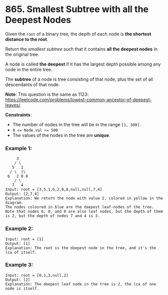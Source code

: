 # 865. Smallest Subtree with all the Deepest Nodes

Given the `root` of a binary tree, the depth of each node is **the shortest distance to the root**.

Return the *smallest subtree* such that it contains **all the deepest nodes** in the original tree.

A node is called **the deepest** if it has the largest depth possible among any node in the entire tree.

The **subtree** of a node is tree consisting of that node, plus the set of all descendants of that node.

**Note**: This question is the same as 1123: https://leetcode.com/problems/lowest-common-ancestor-of-deepest-leaves/

**Constraints**:

- The number of nodes in the tree will be in the range `[1, 500]`.
- `0 <= Node.val <= 500`
- The values of the nodes in the tree are **unique**.

### Example 1:
```
     3
    / \
   5   1
  / \  |\
 6   2 0 8
    / \
   7   4
Input: root = [3,5,1,6,2,0,8,null,null,7,4]
Output: [2,7,4]
Explanation: We return the node with value 2, colored in yellow in the diagram.
The nodes coloured in blue are the deepest leaf-nodes of the tree.
Note that nodes 6, 0, and 8 are also leaf nodes, but the depth of them is 2, but the depth of nodes 7 and 4 is 3.
```

### Example 2:
```
Input: root = [1]
Output: [1]
Explanation: The root is the deepest node in the tree, and it's the lca of itself.
```

### Example 3:
```
Input: root = [0,1,3,null,2]
Output: [2]
Explanation: The deepest leaf node in the tree is 2, the lca of one node is itself.
```
